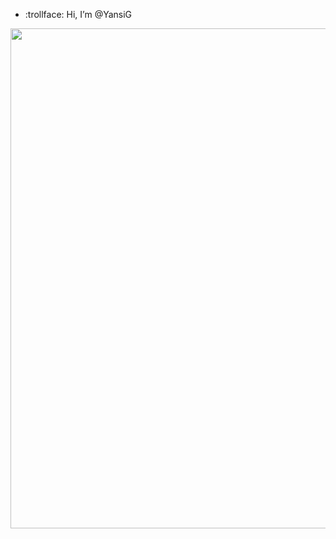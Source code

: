 - :trollface: Hi, I’m @YansiG
<div id="header" align="center">
  <img src="[https://media.giphy.com/media/HW3T1wWW3z2Ff2cpXO/giphy.gif](https://media.giphy.com/media/wwg1suUiTbCY8H8vIA/giphy-downsized-large.gif)" width="800"/>
</div>
<!---
YansiG/YansiG is a ✨ special ✨ repository because its `README.md` (this file) appears on your GitHub profile.
You can click the Preview link to take a look at your changes.
--->
